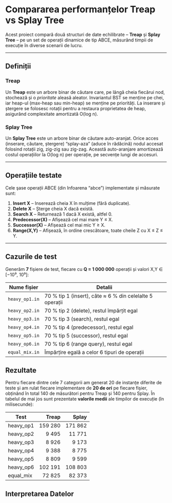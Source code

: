 # Compararea performanțelor Treap vs Splay Tree

Acest proiect compară două structuri de date echilibrate – **Treap** și **Splay Tree** – pe un set de operații dinamice de tip ABCE, măsurând timpii de execuție în diverse scenarii de lucru.

---

## Definiții

### Treap  
Un **Treap** este un arbore binar de căutare care, pe lângă cheia fiecărui nod, stochează și o _prioritate_ aleasă aleator. Invariantul BST se menține pe chei, iar heap-ul (max-heap sau min-heap) se menține pe priorități. La inserare și ștergere se folosesc rotații pentru a restaura proprietatea de heap, asigurând complexitate amortizată O(log n).

### Splay Tree  
Un **Splay Tree** este un arbore binar de căutare auto-aranjat. Orice acces (inserare, căutare, ștergere) “splay-aza” (aduce în rădăcină) nodul accesat folosind rotații zig, zig-zig sau zig-zag. Această auto-aranjare amortizează costul operațiilor la O(log n) per operație, pe secvențe lungi de accesuri.

---

## Operațiile testate

Cele şase operații ABCE (din Infoarena “abce”) implementate și măsurate sunt:

1. **Insert X** – Inserează cheia X în mulțime (fără duplicate).  
2. **Delete X** – Șterge cheia X dacă există.  
3. **Search X** – Returnează 1 dacă X există, altfel 0.  
4. **Predecessor(X)** – Afișează cel mai mare Y ≤ X.  
5. **Successor(X)** – Afișează cel mai mic Y ≥ X.  
6. **Range(X,Y)** – Afișează, în ordine crescătoare, toate cheile Z cu X ≤ Z ≤ Y.

---

## Cazurile de test

Generăm **7** fișiere de test, fiecare cu **Q = 1 000 000** operații și valori X,Y ∈ [−10⁹, 10⁹]:

| Nume fișier   |  Detalii                                                                                     |
|---------------|--------------------------------------------------------------------------------------------|  
| `heavy_op1.in`| 70 % tip 1 (insert), câte ≈ 6 % din celelalte 5 operații                                     |
| `heavy_op2.in` | 70 % tip 2 (delete), restul împărțit egal                                                  |
| `heavy_op3.in` | 70 % tip 3 (search), restul egal                                                            |
| `heavy_op4.in` | 70 % tip 4 (predecessor), restul egal                                                       |
| `heavy_op5.in` | 70 % tip 5 (successor), restul egal                                                         |
| `heavy_op6.in` | 70 % tip 6 (range query), restul egal                                                |
| `equal_mix.in` | Împărțire egală a celor 6 tipuri de operații                                                |

## Rezultate

Pentru fiecare dintre cele 7 categorii am generat 20 de instanțe diferite de teste și am rulat fiecare implementare de **20 de ori** pe fiecare fișier, obținând în total 140 de măsurători pentru Treap și 140 pentru Splay. În tabelul de mai jos sunt prezentate **valorile medii** ale timpilor de execuție (în milisecunde):

| Test           | Treap   | Splay   |
|----------------|--------:|--------:|
| heavy_op1      | 159 280 | 171 862 |
| heavy_op2      |   9 495 |  11 771 |
| heavy_op3      |   8 926 |   9 173 |
| heavy_op4      |   9 388 |   8 775 |
| heavy_op5      |   8 809 |   9 599 |
| heavy_op6      | 102 191 | 108 803 |
| equal_mix      |  72 825 |  82 373 |

## Interpretarea Datelor
